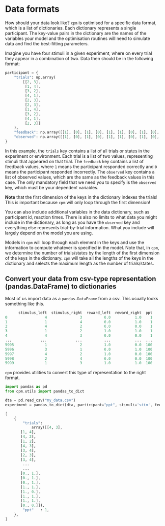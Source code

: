 # Data formats

How should your data look like? `cpm` is optimised for a specific data format, which is a list of dictionaries. Each dictionary represents a single participant. The key-value pairs in the dictionary are the names of the variables your model and the optimisation routines will need to simulate data and find the best-fitting parameters.

Imagine you have four stimuli in a given experiment, where on every trial they appear in a combination of two. Data then should be in the following format:

```python
participant = {
    "trials": np.array(
        [[2, 3],
         [1, 4],
         [3, 2],
         [4, 1],
         [2, 3],
         [2, 3],
         [1, 4],
         [3, 2],
         [4, 1],
         [2, 3]]
    ),
    "feedback": np.array([[1], [0], [1], [0], [1], [1], [0], [1], [0], [1]]),
    "observed": np.array([[1], [0], [1], [0], [1], [1], [0], [1], [0], [1]])
}
```

In this example, the `trials` key contains a list of all trials or states in the experiment or environment. Each trial is a list of two values, representing stimuli that appeared on that trial. The `feedback` key contains a list of feedback values, where `1` means the participant responded correctly and `0` means the participant responded incorrectly. The `observed` key contains a list of observed values, which are the same as the feedback values in this case. The only mandatory field that we need you to specify is the `observed` key, which must be your dependent variables.

**Note** that the first dimension of the keys in the dictionary indexes the trials! This is important because `cpm` will only loop through the first dimension!


You can also include additional variables in the data dictionary, such as participant id, reaction times. There is also no limits to what data you might include in the dictionary, as long as you have the `observed` key and everything else represents trial-by-trial information. What you include will largely depend on the model you are using.

Models in `cpm` will loop through each element in the keys and use the information to compute whatever is specified in the model. Note that, in `cpm`, we determine the number of trials/states by the length of the first dimension of the keys in the dictionary. `cpm` will take all the lengths of the keys in the dictionary and selects the maximum length as the number of trials/states.

## Convert your data from csv-type representation (pandas.DataFrame) to dictionaries

Most of us import data as a `pandas.DataFrame` from a csv. This usually looks something like this.

```python
      stimulus_left  stimulus_right  reward_left  reward_right  ppt
0                 4               3          0.0           1.0    1
1                 1               4          0.0           1.0    1
2                 4               2          0.0           0.0    1
3                 1               2          1.0           1.0    1
4                 4               3          0.0           0.0    1
...             ...             ...          ...           ...  ...
5995              1               2          1.0           0.0  100
5996              3               1          0.0           1.0  100
5997              4               2          1.0           0.0  100
5998              2               4          0.0           0.0  100
5999              1               3          1.0           1.0  100
```

`cpm` provides utilities to convert this type of representation to the right format.

```python
import pandas as pd
from cpm.utils import pandas_to_dict

dta = pd.read_csv("my_data.csv")
experiment = pandas_to_dict(dta, participant="ppt", stimuli='stim', feedback='reward', observed='response')
```

```python
[
    {
        "trials":
            array([[4, 3],
       [1, 4],
       [4, 2],
       [1, 2],
       [4, 3],
       [3, 4],
       [2, 3],
       [3, 4],
        ...
        ...
       [0., 1.],
       [0., 1.],
       [0., 1.],
       [1., 1.],
       [1., 0.],
       [1., 1.],
       [1., 1.],
       [0., 0.]]),
        "ppt"   : 1,
    },
]
```
